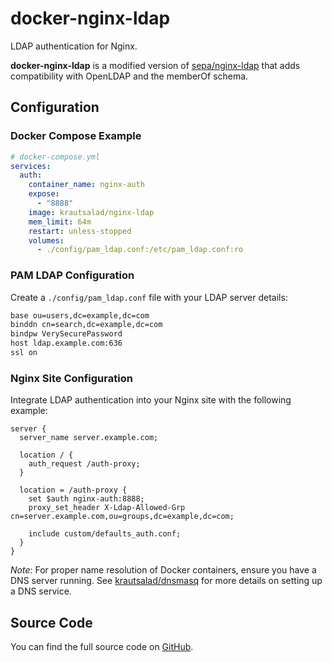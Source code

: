 # docker-nginx-ldap

LDAP authentication for Nginx.

**docker-nginx-ldap** is a modified version of [sepa/nginx-ldap](https://hub.docker.com/r/sepa/nginx-ldap) that adds compatibility with OpenLDAP and the memberOf schema.

## Configuration

### Docker Compose Example

```yml
# docker-compose.yml
services:
  auth:
    container_name: nginx-auth
    expose:
      - "8888"
    image: krautsalad/nginx-ldap
    mem_limit: 64m
    restart: unless-stopped
    volumes:
      - ./config/pam_ldap.conf:/etc/pam_ldap.conf:ro
```

### PAM LDAP Configuration

Create a `./config/pam_ldap.conf` file with your LDAP server details:

```txt
base ou=users,dc=example,dc=com
binddn cn=search,dc=example,dc=com
bindpw VerySecurePassword
host ldap.example.com:636
ssl on
```

### Nginx Site Configuration

Integrate LDAP authentication into your Nginx site with the following example:

```nginx
server {
  server_name server.example.com;

  location / {
    auth_request /auth-proxy;
  }

  location = /auth-proxy {
    set $auth nginx-auth:8888;
    proxy_set_header X-Ldap-Allowed-Grp cn=server.example.com,ou=groups,dc=example,dc=com;

    include custom/defaults_auth.conf;
  }
}
```

*Note*: For proper name resolution of Docker containers, ensure you have a DNS server running. See [krautsalad/dnsmasq](https://hub.docker.com/r/krautsalad/dnsmasq) for more details on setting up a DNS service.

## Source Code

You can find the full source code on [GitHub](https://github.com/krautsalad/docker-nginx-ldap).
